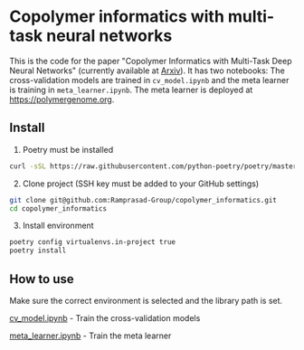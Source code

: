 # Copolymer informatics with multi-task neural networks

This is the code for the paper "Copolymer Informatics with Multi-Task Deep Neural Networks" (currently available at [Arxiv](https://arxiv.org/abs/2103.14174)). It has two notebooks: The cross-validation models are trained in `cv_model.ipynb` and the meta learner is training in `meta_learner.ipynb`. The meta learner is deployed at https://polymergenome.org.


## Install

1. Poetry must be installed 

```bash
curl -sSL https://raw.githubusercontent.com/python-poetry/poetry/master/get-poetry.py | python
```

2. Clone project (SSH key must be added to your GitHub settings)
```bash
git clone git@github.com:Ramprasad-Group/copolymer_informatics.git
cd copolymer_informatics
```

3. Install environment

```bash
poetry config virtualenvs.in-project true
poetry install
```

## How to use

Make sure the correct environment is selected and the library path is set.

[cv_model.ipynb](copolymer_informatics/cv_model.ipynb) - Train the cross-validation models

[meta_learner.ipynb](copolymer_informatics/meta_learner.ipynb) - Train the meta learner
